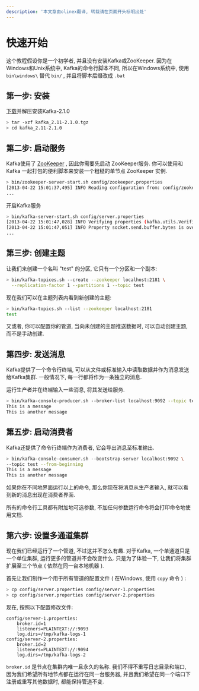 ```yaml
---
description: '本文章由olinex翻译, 转载请在页面开头标明出处'
---
```


# 快速开始

这个教程假设你是一个初学者, 并且没有安装Kafka或ZooKeeper. 因为在Windows和Unix系统中, Kafka的命令行脚本不同, 所以在Windows系统中, 使用 `bin\windows\` 替代 `bin/` , 并且将脚本后缀改成 `.bat`

## 第一步: 安装

[下载](https://www.apache.org/dyn/closer.cgi?path=/kafka/2.1.0/kafka_2.11-2.1.0.tgz)并解压安装Kafka-2.1.0

```bash
> tar -xzf kafka_2.11-2.1.0.tgz
> cd kafka_2.11-2.1.0
```

## 第二步: 启动服务

Kafka使用了 [ZooKeeper](https://zookeeper.apache.org/) , 因此你需要先启动 ZooKeeper服务. 你可以使用和 Kafka 一起打包的便利脚本来安装一个粗糙的单节点 ZooKeeper 实例.

```bash
> bin/zookeeper-server-start.sh config/zookeeper.properties
[2013-04-22 15:01:37,495] INFO Reading configuration from: config/zookeeper.properties (org.apache.zookeeper.server.quorum.QuorumPeerConfig)
...
```

开启Kafka服务

```bash
> bin/kafka-server-start.sh config/server.properties
[2013-04-22 15:01:47,028] INFO Verifying properties (kafka.utils.VerifiableProperties)
[2013-04-22 15:01:47,051] INFO Property socket.send.buffer.bytes is overridden to 1048576 (kafka.utils.VerifiableProperties)
...
```

## 第三步: 创建主题

让我们来创建一个名叫 "test" 的分区, 它只有一个分区和一个副本:

```bash
> bin/kafka-topices.sh --create --zookeeper localhost:2181 \
  --replication-factor 1 --partitions 1 --topic test
```

现在我们可以在主题列表内看到新创建的主题:

```bash
> bin/kafka-topics.sh --list --zookeeper localhost:2181
test
```

又或者, 你可以配置你的管道, 当向未创建的主题推送数据时, 可以自动创建主题, 而不是手动创建.

## 第四步: 发送消息

Kafka提供了一个命令行终端, 可以从文件或标准输入中读取数据并作为消息发送给Kafka集群. 一般情况下, 每一行都将作为一条独立的消息.

运行生产者并在终端输入一些消息, 将其发送给服务.

```bash
> bin/kafka-console-producer.sh --broker-list localhost:9092 --topic test
This is a message
This is another message
```

## 第五步: 启动消费者

Kafka还提供了命令行终端作为消费者, 它会导出消息至标准输出.

```bash
> bin/kafka-console-consumer.sh --bootstrap-server localhost:9092 \
--topic test --from-beginning
This is a message
This is another message
```

如果你在不同地界面运行以上的命令, 那么你现在将消息从生产者输入, 就可以看到新的消息出现在消费者界面.

所有的命令行工具都有附加地可选参数, 不加任何参数运行命令将会打印命令地使用文档.

## 第六步: 设置多通道集群

现在我们已经运行了一个管道, 不过这并不怎么有趣. 对于Kafka, 一个单通道只是一个单位集群, 运行更多的管道并不会改变什么. 只是为了体验一下, 让我们将集群扩展至三个节点 \( 依然在同一台本地机器 \).

首先让我们制作一个用于所有管道的配置文件 \( 在Windows, 使用 `copy` 命令 \) :

```bash
> cp config/server.properties config/server-1.properties
> cp config/server.properties config/server-2.properties
```

现在, 按照以下配置修改文件:

```text
config/server-1.properties:
    broker.id=1
    listeners=PLAINTEXT://:9093
    log.dirs=/tmp/kafka-logs-1
config/server-2.properties:
    broker.id=2
    listeners=PLAINTEXT://:9094
    log.dirs=/tmp/kafka-logs-2
```

`broker.id` 是节点在集群内唯一且永久的名称. 我们不得不重写日志目录和端口, 因为我们希望所有地节点都在运行在同一台服务器, 并且我们希望在同一个端口下注册或重写其他数据时, 都能保持管道不变.

